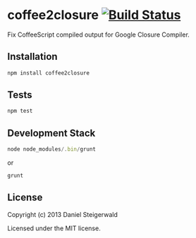 # coffee2closure [![Build Status](https://secure.travis-ci.org/Steida/coffee2closure.png?branch=master)](http://travis-ci.org/Steida/coffee2closure)

Fix CoffeeScript compiled output for Google Closure Compiler.

## Installation
   ```javascript
   npm install coffee2closure
   ```

## Tests
   ```javascript
   npm test
   ```

## Development Stack
   ```javascript
   node node_modules/.bin/grunt
   ```
   or
   ```javascript
   grunt
   ```

## License
Copyright (c) 2013 Daniel Steigerwald

Licensed under the MIT license.